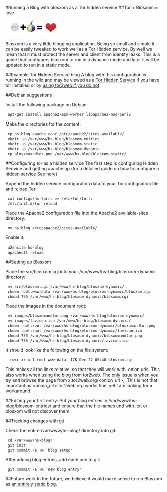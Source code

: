 #Running a Blog with blosxom as a Tor hidden service
##Tor + Blosxom = love

![](https://github.com/ioerror/Hidden-Blog/raw/master/images/blosxomandtor.png)

Blosxom is a very little blogging application. Being so small
and simple it can be easily tweaked to work well as a Tor Hidden
service. By well we mean that it must protect the server and client
from identity leaks. This is a guide that configures blosxom to run
in a dynamic mode and later it will be updated to run in a static mode.

##Example Tor Hidden Service blog
A blog with this configuration is running in the wild and may be viewed as a
<a href="http://cxoz72fgevhfgitm.onion/">Tor Hidden Service</a> if you have tor
installed or by <a href="https://cxoz72fgevhfgitm.tor2web.org/">using tor2web
if you do not</a>.

##Debian suggestions

Install the following package on Debian:

     apt-get install apache2-mpm-worker libapache2-mod-perl2

Make the directories for the content:

     cp hs-blog.apache.conf /etc/apache2/sites-available/
     mkdir -p /var/www/hs-blog/blosxom-entries
     mkdir -p /var/www/hs-blog/blosxom-static
     mkdir -p /var/www/hs-blog/blosxom-dynamic
     cp blosxomandtor.png /var/www/hs-blog/blosxom-static/

##Configuring tor as a hidden service</h3>
The first step is configuring Hidden Serivice and getting apache up (for a 
detailed guide on how to configure a hidden service 
<a href="http://www.torproject.org/docs/tor-hidden-service.html.en">See here</a>)

Append the hidden service configuration data to your Tor configuation file and
reload Tor:

     cat configs/hs-torrc >> /etc/tor/torrc
     /etc/init.d/tor reload

Place the Apache2 configuration file into the Apache2 available-sites
directory:

     mv hs-blog /etc/apache2/sites-available/

Enable it:

     a2ensite hs-blog
     apachectl reload

##Setting up Blosxom

Place the src/blosxom.cgi into your /var/www/hs-blog/blosxom-dynamic directory:

     mv src/blosxom.cgi /var/www/hs-blog/blosxom-dynamic/
     chown root:www-data /var/www/hs-blog/blosxom-dynamic/blosxom.cgi
     chmod 755 /var/www/hs-blog/blosxom-dynamic/blosxom.cgi

Place the images in the document root:

     mv images/blosxomandtor.png /var/www/hs-blog/blosxom-dynamic/
     mv images/favicon.ico /var/www/hs-blog/blosxom-dynamic/
     chown root:root /var/www/hs-blog/blosxom-dynamic/blosxomandtor.png
     chown root:root /var/www/hs-blog/blosxom-dynamic/favicon.ico
     chmod 755 /var/www/hs-blog/blosxom-dynamic/blosxomandtor.png
     chmod 755 /var/www/hs-blog/blosxom-dynamic/favicon.ico

It should look like the following on the file system:

     -rwxr-xr-x 1 root www-data  17K Dec 22 00:40 blosxom.cgi

This makes all the links relative, so that they will work with .onion urls.
This also works when using the blog from tor2web. The only issue is when you
try and browse the page from x.tor2web.org/<onion_url>;.  This is not that
important as &lt;onion_url&gt;.tor2web.org works fine, yet I am looking for a
workaround.

##Editing your first entry:
Put your blog entries in /var/www/hs-blog/blosxom-entries/ and ensure that the
file names end with .txt or blosxom will not discover them.

##Tracking changes with git

Check the entire /var/www/hs-blog/ directory into git:

     cd /var/www/hs-blog/
     git init
     git commit -a -m 'blog setup'

After adding blog entries, add each one to git:

     git commit -a -m 'new blog entry'

##Future work
In the future, we believe it would make sense to run Blosxom as <a
href="http://www.blosxom.com/documentation/users/configure/static.html"> an
entirely static blog</a>.

